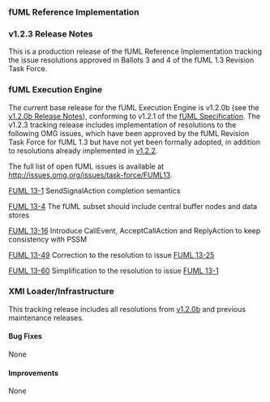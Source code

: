 ### fUML Reference Implementation
### v1.2.3 Release Notes

This is a production release of the fUML Reference Implementation tracking the issue resolutions approved in Ballots 3 and 4 of the fUML 1.3 Revision Task Force.

### fUML Execution Engine

The current base release for the fUML Execution Engine is v1.2.0b (see the [v1.2.0b Release Notes](./fuml-1.2.0b.md)), conforming to v1.2.1 of the [fUML Specification](http://www.omg.org/spec/FUML/1.2.1). The v1.2.3 tracking release includes implementation of resolutions to the following OMG issues, which have been approved by the fUML Revision Task Force for fUML 1.3 but have not yet been formally adopted, in addition to resolutions already implemented in [v1.2.2](./fuml-1.2.2.md). 

The full list of open fUML issues is available at http://issues.omg.org/issues/task-force/FUML13.

[FUML 13-1](http://issues.omg.org/issues/task-force/FUML13#issue-38293) SendSignalAction completion semantics

[FUML 13-4](http://issues.omg.org/issues/task-force/FUML13#issue-38296) The fUML subset should include central buffer nodes and data stores

[FUML 13-16](http://issues.omg.org/issues/task-force/FUML13#issue-38600) Introduce CallEvent, AcceptCallAction and ReplyAction to keep consistency with PSSM

[FUML 13-49](http://issues.omg.org/issues/task-force/FUML13#issue-40992) Correction to the resolution to issue [FUML 13-25](http://issues.omg.org/issues/task-force/FUML13#issue-40627)

[FUML 13-60](http://issues.omg.org/issues/task-force/FUML13#issue-41143) Simplification to the resolution to issue [FUML 13-1](http://issues.omg.org/issues/task-force/FUML13#issue-38293)

### XMI Loader/Infrastructure

This tracking release includes all resolutions from [v1.2.0b](./fuml-1.2.0b.md) and previous maintenance releases.

#### Bug Fixes

None

#### Improvements

None

